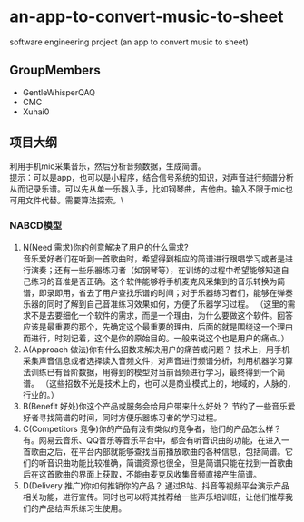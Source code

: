 # an-app-to-convert-music-to-sheet
software engineering project (an app to convert music to sheet)

## GroupMembers
- GentleWhisperQAQ
- CMC
- Xuhai0

## 项目大纲
利用手机mic采集音乐，然后分析音频数据，生成简谱。\
提示：可以是app，也可以是小程序，结合信号系统的知识，对声音进行频谱分析从而记录乐谱。可以先从单一乐器入手，比如钢琴曲，吉他曲。输入不限于mic也可用文件代替。需要算法探索。\

### NABCD模型
1. N(Need 需求)你的创意解决了用户的什么需求?    
音乐爱好者们在听到一首歌曲时，希望得到相应的简谱进行跟唱学习或者是进行演奏；还有一些乐器练习者（如钢琴等），在训练的过程中希望能够知道自己练习的音准是否正确。这个软件能够将手机麦克风采集到的音乐转换为简谱，即录即用，省去了用户查找乐谱的时间；对于乐器练习者们，能够在弹奏乐器的同时了解到自己音准练习效果如何，方便了乐器学习过程。
（这里的需求不是去要细化一个软件的需求，而是一个理由，为什么要做这个软件。回答应该是最重要的那个，先确定这个最重要的理由，后面的就是围绕这一个理由而进行，时刻记着，这个是你的原始目的。一般来说这个也是用户的痛点。）
2. A(Approach 做法)你有什么招数来解决用户的痛苦或问题？
技术上，用手机采集声音信息或者选择读入音频文件，对声音进行频谱分析，利用机器学习算法训练已有音阶数据，用得到的模型对当前音频进行学习，最终得到一个简谱。
（这些招数不光是技术上的，也可以是商业模式上的，地域的，人脉的，行业的。）
3. B(Benefit 好处)你这个产品或服务会给用户带来什么好处？
节约了一些音乐爱好者寻找简谱的时间，同时方便乐器练习者的学习过程。
4. C(Competitors 竞争)你的产品有没有类似的竞争者，他们的产品怎么样？
有。网易云音乐、QQ音乐等音乐平台中，都会有听音识曲的功能，在进入一首歌曲之后，在平台内部就能够查找当前播放歌曲的各种信息，包括简谱。它们的听音识曲功能比较准确，简谱资源也很全，但是简谱只能在找到一首歌曲后在这首歌曲的界面上获取，不能由麦克风收集音频直接产生简谱。
5. D(Delivery 推广)你如何推销你的产品？
通过B站、抖音等视频平台演示产品相关功能，进行宣传。同时也可以将其推荐给一些声乐培训班，让他们推荐我们的产品给声乐练习生使用。